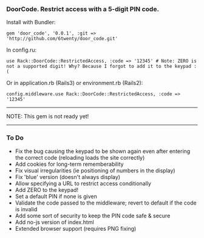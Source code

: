 ### DoorCode. Restrict access with a 5-digit PIN code.

Install with Bundler:

    gem 'door_code', '0.0.1', :git => 'http://github.com/6twenty/door_code.git'
    
In config.ru:

    use Rack::DoorCode::RestrictedAccess, :code => '12345' # Note: ZERO is not a supported digit! Why? Because I forgot to add it to the keypad :(
    
Or in application.rb (Rails3) or environment.rb (Rails2):

    config.middleware.use Rack::DoorCode::RestrictedAccess, :code => '12345'
    
---

NOTE: This gem is not ready yet!

---

### To Do

* Fix the bug causing the keypad to be shown again even after entering the correct code (reloading loads the site correctly)
* Add cookies for long-term rememberability
* Fix visual irregularities (ie positioning of numbers in the display)
* Fix 'blue' version (doesn't always display)
* Allow specifying a URL to restrict access conditionally
* Add ZERO to the keypad!
* Set a default PIN if none is given
* Validate the code passed to the middleware; revert to default if the code is invalid
* Add some sort of security to keep the PIN code safe & secure
* Add no-js version of index.html
* Extended browser support (requires PNG fixing)